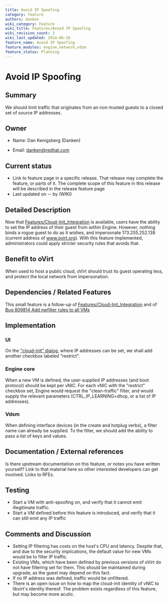 ```yaml
---
title: Avoid IP Spoofing
category: feature
authors: danken
wiki_category: Feature
wiki_title: Features/Avoid IP Spoofing
wiki_revision_count: 2
wiki_last_updated: 2014-06-26
feature_name: Avoid IP Spoofing
feature_modules: engine,network,vdsm
feature_status: Planning
---
```


# Avoid IP Spoofing

## Summary

We should limit traffic that originates from an non-trusted guests to a closed set of source IP addresses.

## Owner

*   Name: Dan Kenigsberg (Danken)

<!-- -->

*   Email: <danken@redhat.com>

## Current status

*   Link to feature page in a specific release. That release may complete the feature, or parts of it. The complete scope of this feature in this release will be described in the release feature page
*   Last updated on -- by (WIKI)

## Detailed Description

Now that [Features/Cloud-Init_Integration](/develop/release-management/features/cloud/cloud-init-integration/) is available, users have the ability to set the IP address of their guest from within Engine. However, nothing binds a rogue guest to do as it wishes, and impersonate 173.255.252.138 (current address of www.ovirt.org). With this feature implemented, administrators could apply stricter security rules that avoids that.

## Benefit to oVirt

When used to host a public cloud, oVirt should trust its guest operating less, and protect the local network from impersonation.

## Dependencies / Related Features

This small feature is a follow-up of [Features/Cloud-Init_Integration](/develop/release-management/features/cloud/cloud-init-integration/) and of [Bug 809814 Add nwfilter rules to all VMs](https://bugzilla.redhat.com/809814)

## Implementation

### UI

On the ["cloud-init" dialog](/File:Cloud-init-webadmin-screenshot.png), where IP addresses can be set, we shall add another checkbox labeled "restrict".

### Engine core

When a new VM is defined, the user-supplied IP addresses (and boot protocol) should be kept per vNIC. For each vNIC with the "restrict" checkbox set, Engine would request the "clean-traffic" filter, and would supply the relevant parameters (CTRL_IP_LEARNING=dhcp, or a list of IP addresses).

### Vdsm

When defining interface devices (in the create and hotplug verbs), a filter name can already be supplied. To the filter, we should add the ability to pass a list of keys and values.

## Documentation / External references

Is there upstream documentation on this feature, or notes you have written yourself? Link to that material here so other interested developers can get involved. Links to RFEs.

## Testing

*   Start a VM with anti-spoofing on, and verify that it cannot emit illegitimate traffic.
*   Start a VM defined before this feature is introduced, and verify that it can still emit any IP traffic

## Comments and Discussion

*   Setting IP filtering has costs on the host's CPU and latency. Despite that, and due to the security implications, the default value for new VMs would be to filter IP traffic.
*   Existing VMs, which have been defined by previous versions of oVirt do not have filtering set for them. This should be maintained during upgrade, as the guest may depend on this fact.
*   If no IP address was defined, traffic would be unfiltered.
*   There is an open issue on how to map the cloud-init identity of vNIC to libvirt's identity thereof. The problem exists regardless of this feature, but may become more acutic.

<!-- -->


